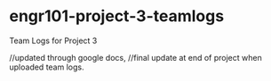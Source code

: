 # engr101-project-3-teamlogs
Team Logs for Project 3

//updated through google docs, 
//final update at end of project when uploaded team logs.
